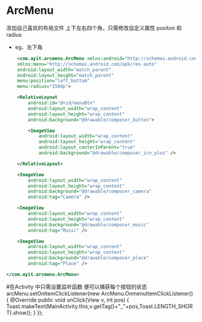 # ArcMenu
添加自己喜欢的布局文件  上下左右四个角，只需修改自定义属性 positon  和radius 
 * eg、左下角


```xml
    <com.ayit.arcmenu.ArcMenu xmlns:android="http://schemas.android.com/apk/res/android"
    xmlns:menu="http://schemas.android.com/apk/res-auto"
    android:layout_width="match_parent"
    android:layout_height="match_parent"
    menu:position="left_bottom"
    menu:radius="150dp">

    <RelativeLayout
        android:id="@+id/menuBtn"
        android:layout_width="wrap_content"
        android:layout_height="wrap_content"
        android:background="@drawable/composer_button">

        <ImageView
            android:layout_width="wrap_content"
            android:layout_height="wrap_content"
            android:layout_centerInParent="true"
            android:background="@drawable/composer_icn_plus" />

    </RelativeLayout>

    <ImageView
        android:layout_width="wrap_content"
        android:layout_height="wrap_content"
        android:background="@drawable/composer_camera"
        android:tag="Camera" />

    <ImageView
        android:layout_width="wrap_content"
        android:layout_height="wrap_content"
        android:background="@drawable/composer_music"
        android:tag="Music" />

    <ImageView
        android:layout_width="wrap_content"
        android:layout_height="wrap_content"
        android:background="@drawable/composer_place"
        android:tag="Place" />

</com.ayit.arcmenu.ArcMenu>

```

#在Activity 中只需设置监听函数 便可以捕获每个按钮的状态  
 arcMenu.setOnItemClickListener(new ArcMenu.OnmenuItemClickListener() {
            @Override
            public void onClick(View v, int pos) {
                Toast.makeText(MainActivity.this,v.getTag()+"_"+pos,Toast.LENGTH_SHORT).show();
            }
        });
        
    
